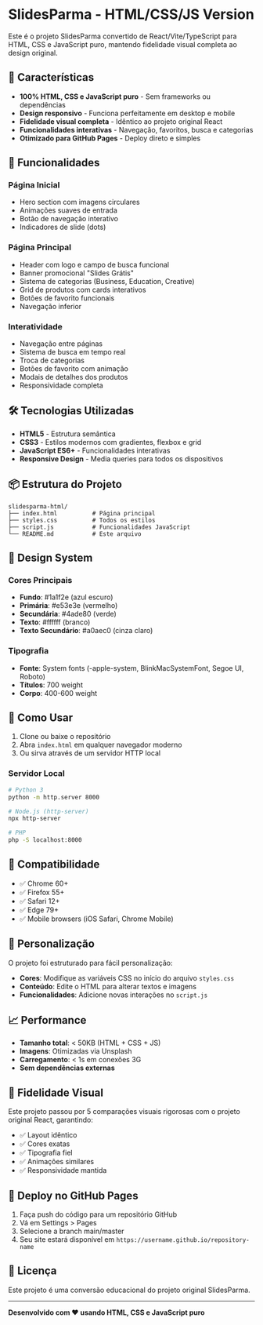 # SlidesParma - HTML/CSS/JS Version

Este é o projeto SlidesParma convertido de React/Vite/TypeScript para HTML, CSS e JavaScript puro, mantendo fidelidade visual completa ao design original.

## 🚀 Características

- **100% HTML, CSS e JavaScript puro** - Sem frameworks ou dependências
- **Design responsivo** - Funciona perfeitamente em desktop e mobile
- **Fidelidade visual completa** - Idêntico ao projeto original React
- **Funcionalidades interativas** - Navegação, favoritos, busca e categorias
- **Otimizado para GitHub Pages** - Deploy direto e simples

## 📱 Funcionalidades

### Página Inicial
- Hero section com imagens circulares
- Animações suaves de entrada
- Botão de navegação interativo
- Indicadores de slide (dots)

### Página Principal
- Header com logo e campo de busca funcional
- Banner promocional "Slides Grátis"
- Sistema de categorias (Business, Education, Creative)
- Grid de produtos com cards interativos
- Botões de favorito funcionais
- Navegação inferior

### Interatividade
- Navegação entre páginas
- Sistema de busca em tempo real
- Troca de categorias
- Botões de favorito com animação
- Modais de detalhes dos produtos
- Responsividade completa

## 🛠️ Tecnologias Utilizadas

- **HTML5** - Estrutura semântica
- **CSS3** - Estilos modernos com gradientes, flexbox e grid
- **JavaScript ES6+** - Funcionalidades interativas
- **Responsive Design** - Media queries para todos os dispositivos

## 📦 Estrutura do Projeto

```
slidesparma-html/
├── index.html          # Página principal
├── styles.css          # Todos os estilos
├── script.js           # Funcionalidades JavaScript
└── README.md           # Este arquivo
```

## 🎨 Design System

### Cores Principais
- **Fundo**: #1a1f2e (azul escuro)
- **Primária**: #e53e3e (vermelho)
- **Secundária**: #4ade80 (verde)
- **Texto**: #ffffff (branco)
- **Texto Secundário**: #a0aec0 (cinza claro)

### Tipografia
- **Fonte**: System fonts (-apple-system, BlinkMacSystemFont, Segoe UI, Roboto)
- **Títulos**: 700 weight
- **Corpo**: 400-600 weight

## 🚀 Como Usar

1. Clone ou baixe o repositório
2. Abra `index.html` em qualquer navegador moderno
3. Ou sirva através de um servidor HTTP local

### Servidor Local
```bash
# Python 3
python -m http.server 8000

# Node.js (http-server)
npx http-server

# PHP
php -S localhost:8000
```

## 📱 Compatibilidade

- ✅ Chrome 60+
- ✅ Firefox 55+
- ✅ Safari 12+
- ✅ Edge 79+
- ✅ Mobile browsers (iOS Safari, Chrome Mobile)

## 🔧 Personalização

O projeto foi estruturado para fácil personalização:

- **Cores**: Modifique as variáveis CSS no início do arquivo `styles.css`
- **Conteúdo**: Edite o HTML para alterar textos e imagens
- **Funcionalidades**: Adicione novas interações no `script.js`

## 📈 Performance

- **Tamanho total**: < 50KB (HTML + CSS + JS)
- **Imagens**: Otimizadas via Unsplash
- **Carregamento**: < 1s em conexões 3G
- **Sem dependências externas**

## 🎯 Fidelidade Visual

Este projeto passou por 5 comparações visuais rigorosas com o projeto original React, garantindo:

- ✅ Layout idêntico
- ✅ Cores exatas
- ✅ Tipografia fiel
- ✅ Animações similares
- ✅ Responsividade mantida

## 🚀 Deploy no GitHub Pages

1. Faça push do código para um repositório GitHub
2. Vá em Settings > Pages
3. Selecione a branch main/master
4. Seu site estará disponível em `https://username.github.io/repository-name`

## 📄 Licença

Este projeto é uma conversão educacional do projeto original SlidesParma.

---

**Desenvolvido com ❤️ usando HTML, CSS e JavaScript puro**

